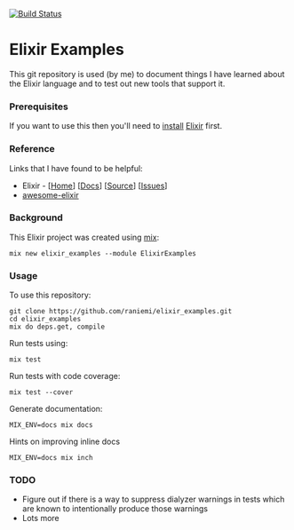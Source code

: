 [![Build Status](https://travis-ci.org/raniemi/elixir_examples.svg?branch=master)](https://travis-ci.org/raniemi/elixir_examples)

Elixir Examples
===============

This git repository is used (by me) to document things I have learned about the Elixir language and to test out new tools that support it.

### Prerequisites

If you want to use this then you'll need to [install](http://elixir-lang.org/install.html) [Elixir](http://elixir-lang.org/) first.

### Reference

Links that I have found to be helpful:

* Elixir - \[[Home](http://elixir-lang.org/)\] \[[Docs](http://elixir-lang.org/docs.html)\] \[[Source](https://github.com/elixir-lang/elixir)\] \[[Issues](https://github.com/elixir-lang/elixir/issues)\]
* [awesome-elixir](https://github.com/h4cc/awesome-elixir#applications)

### Background

This Elixir project was created using [mix](http://elixir-lang.org/getting-started/mix-otp/introduction-to-mix.html):
```console
mix new elixir_examples --module ElixirExamples
```

### Usage

To use this repository:
```console
git clone https://github.com/raniemi/elixir_examples.git
cd elixir_examples
mix do deps.get, compile
```

Run tests using:
```console
mix test
```

Run tests with code coverage:
```console
mix test --cover
```

Generate documentation:
```console
MIX_ENV=docs mix docs
```

Hints on improving inline docs
```console
MIX_ENV=docs mix inch
```

### TODO

* Figure out if there is a way to suppress dialyzer warnings in tests which are known to intentionally produce those warnings
* Lots more
